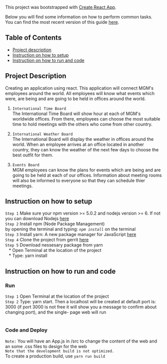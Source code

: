 This project was bootstrapped with [Create React App](https://github.com/facebookincubator/create-react-app).

Below you will find some information on how to perform common tasks.<br>
You can find the most recent version of this guide [here](https://github.com/facebookincubator/create-react-app/blob/master/packages/react-scripts/template/README.md).
## Table of Contents
- [Project description](#project-description)
- [Instruction on how to setup](#instruction-on-how-to-setup)
- [Instruction on how to run and code](#instruction-on-how-to-run-and-code)
## Project Description
Creating an application using react. This application will connect MGM's employees around the world. All employees will know what events which were, are being and are going to be held in offices around the world.
1.  `International Time Board`<br>
The International Time Board will show hour at each of MGM's worldwide offices. From there, employees can choose the most suitable time to hold meetings with the others who come from other country.

2.  `International Weather Board`<br>
The International Board will display the weather in offices around the world. When an employee arrives at an office located in another country, they can know the weather of the next few days to choose the best outfit for them.
  
3.  `Events Board`<br>
MGM employees can know the plans for events which are being and are going to be held at each of our offices. Information about meeting rooms will also be informed to everyone so that they can schedule thier meetings.
## Instruction on how to setup
`Step 1` Make sure your npm version >= 5.0.2 and nodejs version >= 6. If not you can download Nodejs [here](https://nodejs.org/en/download/)<br>
`Step 2` Install npm (Node Package Management)<br>by opening the terminal and typing: *`npm install`* on the terminal<br>
`Step 3` Install yarn: A new package manager for JavaScript [here](https://yarnpkg.com/en/docs/install)<br>
`Step 4` Clone the project from gerrit [here]()<br>
`Step 5` Download nessesary package from yarn<br>
&nbsp;&nbsp;&nbsp;* Open Terminal at the location of the project<br>
&nbsp;&nbsp;&nbsp;* Type: yarn install<br>
## Instruction on how to run and code
### Run
`Step 1` Open Terminal at the location of the project<br>
`Step 2` Type: yarn start. Then a localhost will be created at default port is: 3000 (if port 3000 is not free it will show you a message to confirm about changing port), and the single- page web will run<br>
#
### Code and Deploy
`Note:` You will have an App.js in /src to change the content of the web and an some .css files to design for the web<br>
`Note that the development build is not optimized.`<br>
To create a production build, use `yarn run build`
